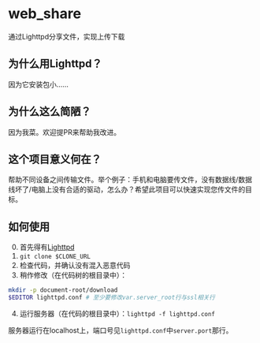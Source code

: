 # web_share
通过Lighttpd分享文件，实现上传下载

## 为什么用Lighttpd？
因为它安装包小……

## 为什么这么简陋？
因为我菜。欢迎提PR来帮助我改进。

## 这个项目意义何在？
帮助不同设备之间传输文件。举个例子：手机和电脑要传文件，没有数据线/数据线坏了/电脑上没有合适的驱动，怎么办？希望此项目可以快速实现您传文件的目标。

## 如何使用
0. 首先得有[Lighttpd](https://www.lighttpd.net)
1. `git clone $CLONE_URL`
2. 检查代码，并确认没有混入恶意代码
3. 稍作修改（在代码树的根目录中）：
```bash
mkdir -p document-root/download
$EDITOR lighttpd.conf # 至少要修改var.server_root行与ssl相关行
```
4. 运行服务器（在代码的根目录中）：`lighttpd -f lighttpd.conf`

服务器运行在localhost上，端口号见`lighttpd.conf`中`server.port`那行。
